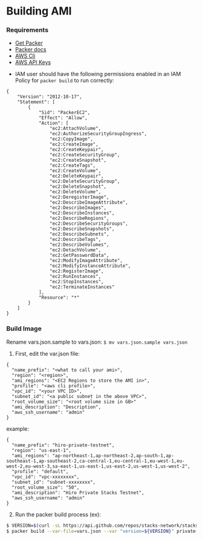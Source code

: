 # Building AMI


### Requirements
- [Get Packer](https://www.packer.io/downloads.html)
- [Packer docs](https://www.packer.io/docs/index.html)
- [AWS Cli](https://docs.aws.amazon.com/cli/latest/userguide/cli-chap-install.html)
- [AWS API Keys](https://docs.aws.amazon.com/IAM/latest/UserGuide/id_credentials_access-keys.html)
* IAM user should have the following permissions enabled in an IAM Policy for `packer build` to run correctly:
```
{
    "Version": "2012-10-17",
    "Statement": [
        {
            "Sid": "PackerEC2",
            "Effect": "Allow",
            "Action": [
                "ec2:AttachVolume",
                "ec2:AuthorizeSecurityGroupIngress",
                "ec2:CopyImage",
                "ec2:CreateImage",
                "ec2:CreateKeypair",
                "ec2:CreateSecurityGroup",
                "ec2:CreateSnapshot",
                "ec2:CreateTags",
                "ec2:CreateVolume",
                "ec2:DeleteKeypair",
                "ec2:DeleteSecurityGroup",
                "ec2:DeleteSnapshot",
                "ec2:DeleteVolume",
                "ec2:DeregisterImage",
                "ec2:DescribeImageAttribute",
                "ec2:DescribeImages",
                "ec2:DescribeInstances",
                "ec2:DescribeRegions",
                "ec2:DescribeSecurityGroups",
                "ec2:DescribeSnapshots",
                "ec2:DescribeSubnets",
                "ec2:DescribeTags",
                "ec2:DescribeVolumes",
                "ec2:DetachVolume",
                "ec2:GetPasswordData",
                "ec2:ModifyImageAttribute",
                "ec2:ModifyInstanceAttribute",
                "ec2:RegisterImage",
                "ec2:RunInstances",
                "ec2:StopInstances",
                "ec2:TerminateInstances"
            ],
            "Resource": "*"
        }
    ]
}
```


### Build Image
Rename vars.json.sample to vars.json: `$ mv vars.json.sample vars.json`

1. First, edit the var.json file:
```
{
  "name_prefix": "<what to call your ami>",
  "region": "<region>",
  "ami_regions": "<EC2 Regions to store the AMI in>",
  "profile": "<aws cli profile>",
  "vpc_id": "<your VPC ID>",
  "subnet_id": "<a public subnet in the above VPC>",
  "root_volume_size": "<root volume size in GB>"
  "ami_description": "Description",
  "aws_ssh_username": "admin"
}
```
example:
```
{
  "name_prefix": "hiro-private-testnet",
  "region": "us-east-1",
  "ami_regions": "ap-northeast-1,ap-northeast-2,ap-south-1,ap-southeast-1,ap-southeast-2,ca-central-1,eu-central-1,eu-west-1,eu-west-2,eu-west-3,sa-east-1,us-east-1,us-east-2,us-west-1,us-west-2",
  "profile": "default",
  "vpc_id": "vpc-xxxxxxxx",
  "subnet_id": "subnet-xxxxxxxx",
  "root_volume_size": "50",
  "ami_description": "Hiro Private Stacks Testnet",
  "aws_ssh_username": "admin"
}

```

2. Run the packer build process (ex): 
```bash
$ VERSION=$(curl -sL https://api.github.com/repos/stacks-network/stacks-blockchain/releases/latest | jq .tag_name | tr -d '"')
$ packer build --var-file=vars.json --var "version=${VERSION}" private-testnet.json
```
